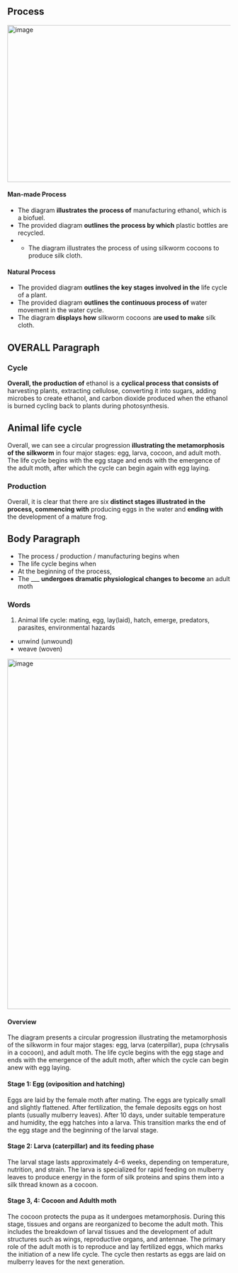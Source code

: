## Process

<img width="1548" height="354" alt="image" src="https://github.com/user-attachments/assets/fa0b3d74-5323-4f96-af1c-9457eed69353" />

#### Man-made Process
- The diagram **illustrates the process of** manufacturing ethanol, which is a biofuel.
- The provided diagram **outlines the process by which** plastic bottles are recycled.
- - The diagram illustrates the process of using silkworm cocoons to produce silk cloth.
#### Natural Process
- The provided diagram **outlines the key stages involved in the** life cycle of a plant.
- The provided diagram **outlines the continuous process of** water movement in the water cycle.
- The diagram **displays how** silkworm cocoons a**re used to make** silk cloth.


## OVERALL Paragraph

### Cycle
**Overall, the production of** ethanol is a **cyclical process that consists of** harvesting plants, extracting cellulose, converting it into sugars, adding microbes to create ethanol, and carbon dioxide produced when the ethanol is burned cycling back to plants during photosynthesis.

## Animal life cycle
Overall, we can see a circular progression **illustrating the metamorphosis of the silkworm** in four major stages: egg, larva, cocoon, and adult moth. The life cycle begins with the egg stage and ends with the emergence of the adult moth, after which the cycle can begin again with egg laying.

### Production
Overall, it is clear that there are six **distinct stages illustrated in the process, commencing with** producing eggs in the water and **ending with** the development of a mature frog. 


## Body Paragraph
- The process / production / manufacturing begins when
- The life cycle begins when
- At the beginning of the process,
- The ___ **undergoes dramatic physiological changes to become** an adult moth

### Words

1. Animal life cycle: mating, egg, lay(laid), hatch, emerge, predators, parasites, environmental hazards



- unwind (unwound)
- weave (woven)


<img width="906" height="790" alt="image" src="https://github.com/user-attachments/assets/65167660-06d2-452f-aba2-c856bae9a333" />


#### Overview
The diagram presents a circular progression illustrating the metamorphosis of the silkworm in four major stages: egg, larva (caterpillar), pupa (chrysalis in a cocoon), and adult moth. The life cycle begins with the egg stage and ends with the emergence of the adult moth, after which the cycle can begin anew with egg laying. 

#### Stage 1: Egg (oviposition and hatching)
Eggs are laid by the female moth after mating. The eggs are typically small and slightly flattened. After fertilization, the female deposits eggs on host plants (usually mulberry leaves). After 10 days, under suitable temperature and humidity, the egg hatches into a larva. This transition marks the end of the egg stage and the beginning of the larval stage.

#### Stage 2: Larva (caterpillar) and its feeding phase

The larval stage lasts approximately 4–6 weeks, depending on temperature, nutrition, and strain. The larva is specialized for rapid feeding on mulberry leaves to produce energy in the form of silk proteins and spins them into a silk thread known as a cocoon.


#### Stage 3, 4: Cocoon and Adulth moth

The cocoon protects the pupa as it undergoes metamorphosis. During this stage, tissues and organs are reorganized to become the adult moth. This includes the breakdown of larval tissues and the development of adult structures such as wings, reproductive organs, and antennae. The primary role of the adult moth is to reproduce and lay fertilized eggs, which marks the initiation of a new life cycle. The cycle then restarts as eggs are laid on mulberry leaves for the next generation.


